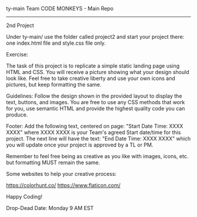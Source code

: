 ty-main
Team CODE MONKEYS - Main Repo
_______________________________

2nd Project

Under ty-main/ use the folder called project2 and start your project there: one index.html file and style.css file only.

Exercise:

The task of this project is to replicate a simple static landing page using HTML and CSS. You will receive a picture showing what your design should look like. Feel free to take creative liberty and use your own icons and pictures, but keep formatting the same.

Guidelines: Follow the design shown in the provided layout to display the text, buttons, and images. You are free to use any CSS methods that work for you, use semantic HTML and provide the highest quality code you can produce.

Footer: Add the following text, centered on page: "Start Date Time: XXXX XXXX" where XXXX XXXX is your Team's agreed Start date/time for this project. The next line will have the text: "End Date Time: XXXX XXXX" which you will update once your project is approved by a TL or PM.

Remember to feel free being as creative as you like with images, icons, etc. but formatting MUST remain the same.

Some websites to help your creative process:

https://colorhunt.co/ https://www.flaticon.com/

Happy Coding!

Drop-Dead Date: Monday 9 AM EST